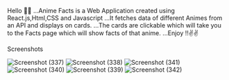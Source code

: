 Hello 👋👋
...Anime Facts is a Web Application created using React.js,Html,CSS and Javascript
...It fetches data of different Animes from an API and displays on cards.
...The cards are clickable which will take you to the Facts page which will show facts of that anime.
...Enjoy !!✌️✌️

Screenshots

![Screenshot (337)](https://user-images.githubusercontent.com/104712880/191480517-ce748f67-56c0-41d3-9e14-d5f593afc2a7.png)
![Screenshot (338)](https://user-images.githubusercontent.com/104712880/191480548-a1ef7a06-fe2a-4e39-a5ba-c6df0c8a98e5.png)
![Screenshot (341)](https://user-images.githubusercontent.com/104712880/191480560-e19519ac-afbd-4403-b051-72f6413b979f.png)
![Screenshot (340)](https://user-images.githubusercontent.com/104712880/191480563-ca0e1856-4d7b-4c9e-9fe9-95236801020d.png)
![Screenshot (339)](https://user-images.githubusercontent.com/104712880/191480565-611695c1-38f2-4e2c-ae53-6818c35b81e1.png)
![Screenshot (342)](https://user-images.githubusercontent.com/104712880/191481215-8f0a11ec-3a45-4ce8-a55f-e73ab4238b6c.png)
